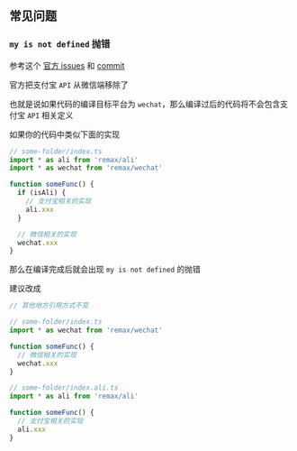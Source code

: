## 常见问题

### `my is not defined` 抛错

参考这个 [官方 issues](https://github.com/remaxjs/remax/issues/1394) 和 [commit](https://github.com/remaxjs/remax/commit/9d1f33342b43df734ebed83cb12e30607372a1df)

官方把支付宝 `API` 从微信端移除了

也就是说如果代码的编译目标平台为 `wechat`，那么编译过后的代码将不会包含支付宝 `API` 相关定义

如果你的代码中类似下面的实现

```ts
// some-folder/index.ts
import * as ali from 'remax/ali'
import * as wechat from 'remax/wechat'

function someFunc() {
  if (isAli) {
    // 支付宝相关的实现
    ali.xxx
  }

  // 微信相关的实现
  wechat.xxx
}
```

那么在编译完成后就会出现 `my is not defined` 的抛错

建议改成

```ts
// 其他地方引用方式不变

// some-folder/index.ts
import * as wechat from 'remax/wechat'

function someFunc() {
  // 微信相关的实现
  wechat.xxx
}

// some-folder/index.ali.ts
import * as ali from 'remax/ali'

function someFunc() {
  // 支付宝相关的实现
  ali.xxx
}
```
